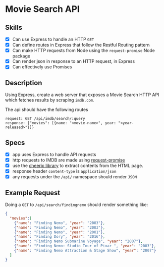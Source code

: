 # Movie Search API


## Skills

- [x] Can use Express to handle an HTTP `GET`
- [x] Can define routes in Express that follow the Restful Routing pattern
- [x] Can make HTTP requests from Node using the `request-promise` Node package
- [x] Can render json in response to an HTTP request, in Express
- [x] Can effectively use Promises

## Description

Using Express, create a web server that exposes a Movie Search HTTP API which
fetches results by scraping `imdb.com`.

The api should have the following routes
```
request: GET /api/imdb/search/:query
response: {"movies": [{name: "<movie-name>", year: "<year-released>"}]}
```

## Specs

- [x] app uses Express to handle API requests
- [x] http requests to IMDB are made using [request-promise](https://github.com/request/request-promise)
- [x] use the [cheerio library](https://github.com/cheeriojs/cheerio) to extract contents from the HTML page.
- [x] response header `content-type` is `application/json`
- [x] any requests under the `/api/` namespace should render `JSON`

## Example Request

Doing a `GET` to `/api/search/findingnemo` should render something like:

```json
{
  "movies":[
    {"name": "Finding Nemo", "year": "2003"},
    {"name": "Finding Nemo", "year": "2003"},
    {"name": "Finding Nemo", "year": "2001"},
    {"name": "Finding Dory", "year": "2016"},
    {"name": "Finding Nemo Submarine Voyage", "year": "2007"},
    {"name": "Finding Nemo: Studio Tour of Pixar ", "year": "2003"},
    {"name": "Finding Nemo Attraction & Stage Show", "year": "2007"}
  ]
}
```
